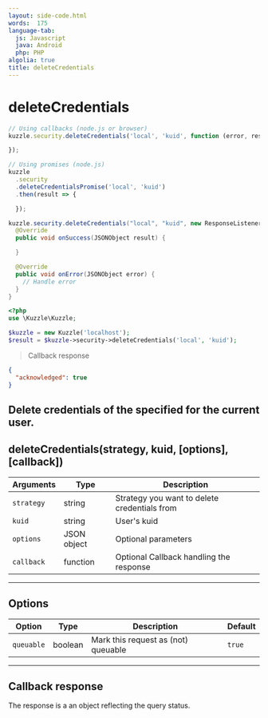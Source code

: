 ```yaml
---
layout: side-code.html
words:  175
language-tab:
  js: Javascript
  java: Android
  php: PHP
algolia: true
title: deleteCredentials
---
```


# deleteCredentials

```js
// Using callbacks (node.js or browser)
kuzzle.security.deleteCredentials('local', 'kuid', function (error, result) {

});

// Using promises (node.js)
kuzzle
  .security
  .deleteCredentialsPromise('local', 'kuid')
  .then(result => {

  });
```

```java
kuzzle.security.deleteCredentials("local", "kuid", new ResponseListener<JSONObject>() {
  @Override
  public void onSuccess(JSONObject result) {

  }

  @Override
  public void onError(JSONObject error) {
    // Handle error
  }
}
```

```php
<?php
use \Kuzzle\Kuzzle;

$kuzzle = new Kuzzle('localhost');
$result = $kuzzle->security->deleteCredentials('local', 'kuid');

```

> Callback response

```json
{
  "acknowledged": true
}
```

Delete credentials of the specified <strategy> for the current user. 
---

## deleteCredentials(strategy, kuid, [options], [callback])

| Arguments | Type | Description
|-----------|------|------------
| `strategy` | string | Strategy you want to delete credentials from
| `kuid` | string | User's kuid
| `options` | JSON object | Optional parameters
| `callback`| function | Optional Callback handling the response

---

## Options

| Option | Type | Description | Default
|--------|------|-------------|---------
| `queuable` | boolean | Mark this request as (not) queuable | `true`

---

## Callback response

The response is a an object reflecting the query status.
